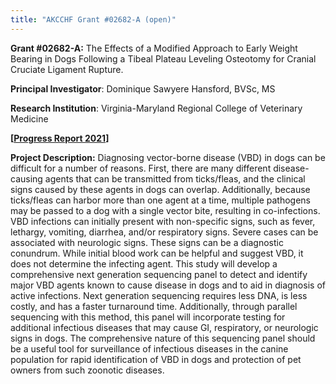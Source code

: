 ```yaml
---
title: "AKCCHF Grant #02682-A (open)"
---
```

**Grant #02682-A:**  The Effects of a Modified Approach to Early Weight Bearing in Dogs Following a Tibeal Plateau Leveling Osteotomy for Cranial Cruciate Ligament Rupture. 

**Principal Investigator**: Dominique Sawyere Hansford, BVSc, MS

**Research Institution**: Virginia-Maryland Regional College of Veterinary Medicine

**[[Progress Report 2021](/files/akcchf02553my2summary.pdf)]**

**Project Description:** Diagnosing vector-borne disease (VBD) in dogs can be difficult for a number of reasons. First, there are many different disease-causing agents that can be transmitted from ticks/fleas, and the clinical signs caused by these agents in dogs can overlap. Additionally, because ticks/fleas can harbor more than one agent at a time, multiple pathogens may be passed to a dog with a single vector bite, resulting in co-infections. VBD infections can initially present with non-specific signs, such as fever, lethargy, vomiting, diarrhea, and/or respiratory signs. Severe cases can be associated with neurologic signs. These signs can be a diagnostic conundrum. While initial blood work can be helpful and suggest VBD, it does not determine the infecting agent. This study will develop a comprehensive next generation sequencing panel to detect and identify major VBD agents known to cause disease in dogs and to aid in diagnosis of active infections. Next generation sequencing requires less DNA, is less costly, and has a faster turnaround time. Additionally, through parallel sequencing with this method, this panel will incorporate testing for additional infectious diseases that may cause GI, respiratory, or neurologic signs in dogs. The comprehensive nature of this sequencing panel should be a useful tool for surveillance of infectious diseases in the canine population for rapid identification of VBD in dogs and protection of pet owners from such zoonotic diseases.